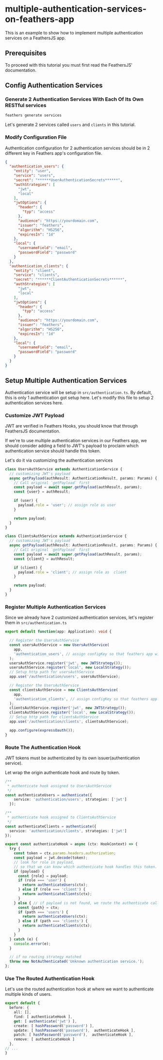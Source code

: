 # multiple-authentication-services-on-feathers-app

This is an example to show how to implement multiple authentication services on a FeathersJS app.  

## Prerequisites

To proceed with this tutorial you must first read the FeathersJS' documentation.

## Config Authentication Services 

### Generate 2 Authentication Services With Each Of Its Own RESTful services

```bash
feathers generate services
```

Let's generate 2 services called `users` and `clients` in this tutorial.  

### Modify Configuration File

Authentication configuration for 2 authentication services should be in 2 different key in Feathers app's configuration file.

```json
{
  "authentication_users": {
    "entity": "user",
    "service": "users",
    "secret": "******UserAuthenticationSecrets******",
    "authStrategies": [
      "jwt",
      "local"
    ],
    "jwtOptions": {
      "header": {
        "typ": "access"
      },
      "audience": "https://yourdomain.com",
      "issuer": "feathers",
      "algorithm": "HS256",
      "expiresIn": "1d"
    },
    "local": {
      "usernameField": "email",
      "passwordField": "password"
    }
  },
  "authentication_clients": {
    "entity": "client",
    "service": "clients",
    "secret": "******ClientAuthenticationSecrets******",
    "authStrategies": [
      "jwt",
      "local"
    ],
    "jwtOptions": {
      "header": {
        "typ": "access"
      },
      "audience": "https://yourdomain.com",
      "issuer": "feathers",
      "algorithm": "HS256",
      "expiresIn": "1d"
    },
    "local": {
      "usernameField": "email",
      "passwordField": "password"
    }
  }
}
```

## Setup Multiple Authentication Services

Authentication service will be setup in `src/authentication.ts`. By default, this is only 1 authentication got setup here. Let's modify this file to setup 2 authentication services here.

### Customize JWT Payload

JWT are verified in Feathers Hooks, you should know that through FeathersJS documentation.

If we're to use multiple authentication services in our Feathers app, we should consider adding a field to JWT's payload to proclaim which authentication service should handle this token.

Let's do it via customizing the authentication services

```typescript
class UsersAuthService extends AuthenticationService {
  // customizing JWT's payload
  async getPayload(authResult: AuthenticationResult, params: Params) {
    // Call original `getPayload` first
    const payload = await super.getPayload(authResult, params);
    const {user} = authResult;

    if (user) {
      payload.role = 'user'; // assign role as user
    }

    return payload;
  }
}

class ClientsAuthService extends AuthenticationService {
  // customizing JWT's payload
  async getPayload(authResult: AuthenticationResult, params: Params) {
    // Call original `getPayload` first
    const payload = await super.getPayload(authResult, params);
    const {client} = authResult;

    if (client) {
      payload.role = 'client'; // assign role as  client
    }

    return payload;
  }
}
```

### Register Multiple Authentication Services

Since we already have 2 customized authentication services, let's register them in `src/authentication.ts`

```typescript
export default function(app: Application): void {

  // Register the UsersAuthService
  const usersAuthService = new UsersAuthService(
    app,
    'authentication_users', // assign configKey so that feathers app will look for specific configuration for this authentication service
  );
  usersAuthService.register('jwt', new JWTStrategy());
  usersAuthService.register('local', new LocalStrategy());
  // Setup http path for usersAuthService
  app.use('/authentication/users', usersAuthService);

  // Register the UsersAuthService
  const clientsAuthService = new ClientsAuthService(
    app,
    'authentication_clients', // assign configKey so that feathers app will look for specific configuration for this authentication service
  );
  clientsAuthService.register('jwt', new JWTStrategy());
  clientsAuthService.register('local', new LocalStrategy());
  // Setup http path for clientsAuthService
  app.use('/authentication/clients', clientsAuthService);

  app.configure(expressOauth());
}
```

### Route The Authentication Hook

JWT tokens must be authenticated by its own issuer(authentication service).

Let wrap the origin authenticate hook and route by token.

```typescript
/**
 * authenticate hook assigned to UsersAuthService
 */
const authenticateUsers = authenticate({
    service: 'authentication/users', strategies: ['jwt']
  });

/**
 * authenticate hook assigned to ClientsAuthService
 */
const authenticateClients = authenticate({
  service: 'authentication/clients', strategies: ['jwt']
});

export const authenticateHook = async (ctx: HookContext) => {
  try {
    const token = ctx.params.headers.authorization;
    const payload = jwt.decode(token);
    // look for role in payload, 
    // so that we can know which authenticate hook handles this token.
    if (payload) {
      const {role} = payload;
      if (role === 'user') {
        return authenticateUsers(ctx);
      } else if (role === 'client') {
        return authenticateClients(ctx);
      }
    } else { // if payload is not found, we route the authenticate call by it's path, this is mostly in login situations.
      const {path} = ctx;
      if (path === 'users') {
        return authenticateUsers(ctx);
      } else if (path === 'clients') {
        return authenticateClients(ctx);
      }
    }
  } catch (e) {
    console.error(e);
  }

  // if no routing strategy matched
  throw new NotAuthenticated('Unknown authentication service.');
};
```

### Use The Routed Authentication Hook

Let's use the routed authentication hook at where we want to authenticate multiple kinds of users.

```typescript
export default {
  before: {
    all: [],
    find: [ authenticateHook ],
    get: [ authenticate('jwt') ],
    create: [ hashPassword('password') ],
    update: [ hashPassword('password'),  authenticateHook ],
    patch: [ hashPassword('password'),  authenticateHook ],
    remove: [ authenticateHook ]
  },
// ... 
}
```
